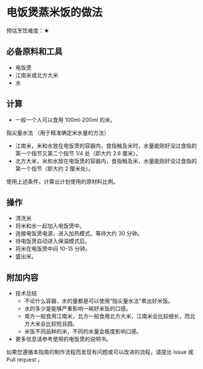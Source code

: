 # 电饭煲蒸米饭的做法

预估烹饪难度：★

## 必备原料和工具

* 电饭煲
* 江南米或北方大米
* 水

## 计算

* 一般一个人可以食用 100ml-200ml 的米。

指尖量水法 （用于精准确定米水量的方法）

* 江南米，米和水放在电饭煲的容器内，食指触及米时，水量能刚好没过食指的第一个指节又第二个指节 1/4 处（即大约 2.6 厘米）。
* 北方大米，米和水放在电饭煲的容器内，食指触及米，水量能刚好没过食指的第一个指节（即大约 2 厘米处）。

使用上述条件，计算出计划使用的原材料比例。

## 操作

* 清洗米
* 将米和水一起加入电饭煲中。
* 连接电饭煲电源，进入加热模式。等待大约 30 分钟。
* 待电饭煲自动进入保温模式后。
* 将米在电饭煲中闷 10-15 分钟。
* 盛出米。

## 附加内容

- 技术总结
  - 不论什么容器，水的量都是可以使用“指尖量水法”煮出好米饭。
  - 水的多少是能够严重影响一碗好米饭的口感。
  - 南方一般食用江南米，北方一般食用北方大米，江南米会比较细长，而北方大米会比较短且圆。
  - 米饭不同品种的米，不同的水量会极度影响口感。
- 更多信息请参考使用的电饭煲的说明书。

如果您遵循本指南的制作流程而发现有问题或可以改进的流程，请提出 Issue 或 Pull request 。
